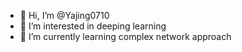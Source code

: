 - 👋 Hi, I’m @Yajing0710
- 👀 I’m interested in deeping learning 
- 🌱 I’m currently learning complex network approach




